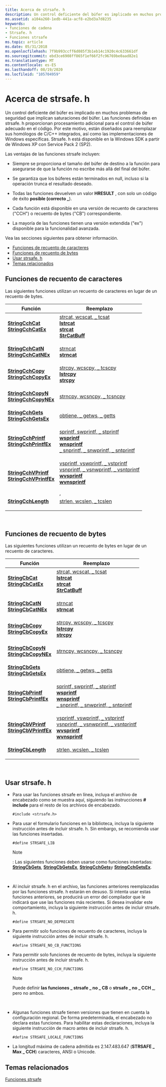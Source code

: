 ```yaml
---
title: Acerca de strsafe. h
description: Un control deficiente del búfer es implicado en muchos problemas de seguridad que implican saturaciones del búfer.
ms.assetid: a104a260-1edb-441a-acf8-e2bd3a7d8235
keywords:
- funciones de cadena
- Strsafe. h
- Funciones strsafe
ms.topic: article
ms.date: 05/31/2018
ms.openlocfilehash: 7f9b993ccff6d085f3b1eb14c1920c4c633661df
ms.sourcegitcommit: ebd3ce6908ff865f1ef66f2fc96769be0aad82e1
ms.translationtype: MT
ms.contentlocale: es-ES
ms.lasthandoff: 08/19/2020
ms.locfileid: "105704959"
---
```

# <a name="about-strsafeh"></a>Acerca de strsafe. h

Un control deficiente del búfer es implicado en muchos problemas de seguridad que implican saturaciones del búfer. Las funciones definidas en strsafe. h proporcionan procesamiento adicional para el control de búfer adecuado en el código. Por este motivo, están diseñados para reemplazar sus homólogos de C/C++ integrados, así como las implementaciones de Windows específicas. Strsafe. h está disponible en la Windows SDK a partir de Windows XP con Service Pack 2 (SP2).

Las ventajas de las funciones strsafe incluyen:

-   Siempre se proporciona el tamaño del búfer de destino a la función para asegurarse de que la función no escribe más allá del final del búfer.

-   Se garantiza que los búferes están terminados en null, incluso si la operación trunca el resultado deseado.

-   Todas las funciones devuelven un valor **HRESULT** , con solo un código de éxito **posible (correcto \_**).

-   Cada función está disponible en una versión de recuento de caracteres ("CCH") o recuento de bytes ("CB") correspondiente.

-   La mayoría de las funciones tienen una versión extendida ("ex") disponible para la funcionalidad avanzada.

Vea las secciones siguientes para obtener información.

-   [Funciones de recuento de caracteres](#character-count-functions)
-   [Funciones de recuento de bytes](#byte-count-functions)
-   [Usar strsafe. h](#using-strsafeh)
-   [Temas relacionados](#related-topics)

## <a name="character-count-functions"></a>Funciones de recuento de caracteres

Las siguientes funciones utilizan un recuento de caracteres en lugar de un recuento de bytes.



| Función                                                                                                                                                                                                                      | Reemplazo                                                                                                                                                                                                                                                                                                                                                                                                                                                                                  |
|-------------------------------------------------------------------------------------------------------------------------------------------------------------------------------------------------------------------------------|-------------------------------------------------------------------------------------------------------------------------------------------------------------------------------------------------------------------------------------------------------------------------------------------------------------------------------------------------------------------------------------------------------------------------------------------------------------------------------------------|
| <dl> <dt>[**StringCchCat**](/windows/desktop/api/Strsafe/nf-strsafe-stringcchcata)</dt> <dt> [ **StringCchCatEx**](/windows/desktop/api/Strsafe/nf-strsafe-stringcchcatexa)</dt> </dl>                 | <dl> <dt>[strcat, wcscat, \_ tcsat](/cpp/c-runtime-library/reference/strcat-wcscat-mbscat?view=vs-2019)</dt> <dt>[**lstrcat**](/windows/desktop/api/Winbase/nf-winbase-lstrcata)</dt> <dt>[**strcat**](/windows/desktop/api/shlwapi/nf-shlwapi-strcatw)</dt> <dt>[**StrCatBuff**](/windows/desktop/api/shlwapi/nf-shlwapi-strcatbuffa)</dt> </dl>                                                                             |
| <dl> <dt>[**StringCchCatN**](/windows/desktop/api/Strsafe/nf-strsafe-stringcchcatna)</dt> <dt> [ **StringCchCatNEx**](/windows/desktop/api/Strsafe/nf-strsafe-stringcchcatnexa)</dt> </dl>             | <dl> <dt>[strncat](/cpp/c-runtime-library/reference/strncat-strncat-l-wcsncat-wcsncat-l-mbsncat-mbsncat-l?view=vs-2019)</dt> <dt> [ **strncat**](/windows/desktop/api/shlwapi/nf-shlwapi-strncata)</dt> </dl>                                                                                                                                                                                                                                                                   |
| <dl> <dt>[**StringCchCopy**](/windows/desktop/api/Strsafe/nf-strsafe-stringcchcopya)</dt> <dt> [ **StringCchCopyEx**](/windows/desktop/api/Strsafe/nf-strsafe-stringcchcopyexa)</dt> </dl>             | <dl> <dt>[strcpy, wcscpy, \_ tcscpy](/cpp/c-runtime-library/reference/strcpy-wcscpy-mbscpy?view=vs-2019)</dt> <dt>[**lstrcpy**](/windows/desktop/api/Winbase/nf-winbase-lstrcpya)</dt> <dt>[**strcpy**](/windows/desktop/api/shlwapi/nf-shlwapi-strcpyw)</dt> </dl>                                                                                                                                                                    |
| <dl> <dt>[**StringCchCopyN**](/windows/desktop/api/Strsafe/nf-strsafe-stringcchcopyna)</dt> <dt> [ **StringCchCopyNEx**](/windows/desktop/api/Strsafe/nf-strsafe-stringcchcopynexa)</dt> </dl>         | <dl> <dt>[strncpy, wcsncpy, \_ tcsncpy](/cpp/c-runtime-library/reference/strncpy-strncpy-l-wcsncpy-wcsncpy-l-mbsncpy-mbsncpy-l?view=vs-2019)</dt> </dl>                                                                                                                                                                                                                                                                                                                                 |
| <dl> <dt>[**StringCchGets**](/windows/desktop/api/Strsafe/nf-strsafe-stringcchgetsa)</dt> <dt> [ **StringCchGetsEx**](/windows/desktop/api/Strsafe/nf-strsafe-stringcchgetsexa)</dt> </dl>             | <dl> <dt>[obtiene, \_ getws, \_ getts](/cpp/c-runtime-library/gets-getws?view=vs-2019)</dt> </dl>                                                                                                                                                                                                                                                                                                                                      |
| <dl> <dt>[**StringCchPrintf**](/windows/desktop/api/Strsafe/nf-strsafe-stringcchprintfa)</dt> <dt> [ **StringCchPrintfEx**](/windows/desktop/api/Strsafe/nf-strsafe-stringcchprintfexa)</dt> </dl>     | <dl> <dt>[sprintf, swprintf, \_ stprintf](/cpp/c-runtime-library/reference/sprintf-sprintf-l-swprintf-swprintf-l-swprintf-l?view=vs-2019)</dt> <dt>[**wsprintf**](/windows/desktop/api/Winuser/nf-winuser-wsprintfa)</dt> <dt>[**wnsprintf**](/windows/desktop/api/shlwapi/nf-shlwapi-wnsprintfa)</dt> <dt>[ \_ snprintf, \_ snwprintf, \_ sntprintf](/cpp/c-runtime-library/reference/snprintf-snprintf-snprintf-l-snwprintf-snwprintf-l?view=vs-2019)</dt> </dl>          |
| <dl> <dt>[**StringCchVPrintf**](/windows/desktop/api/Strsafe/nf-strsafe-stringcchvprintfa)</dt> <dt> [ **StringCchVPrintfEx**](/windows/desktop/api/Strsafe/nf-strsafe-stringcchvprintfexa)</dt> </dl> | <dl> <dt>[vsprintf, vswprintf, \_ vstprintf](/cpp/c-runtime-library/reference/vsprintf-vsprintf-l-vswprintf-vswprintf-l-vswprintf-l?view=vs-2019)</dt> <dt>[vsnprintf, \_ vsnwprintf, \_ vsntprintf](/cpp/c-runtime-library/reference/vsnprintf-vsnprintf-vsnprintf-l-vsnwprintf-vsnwprintf-l?view=vs-2019)</dt> <dt>[**wvsprintf**](/windows/desktop/api/Winuser/nf-winuser-wvsprintfa)</dt> <dt>[**wvnsprintf**](/windows/desktop/api/shlwapi/nf-shlwapi-wvnsprintfa)</dt> </dl>, |
| <dl> <dt>[**StringCchLength**](/windows/desktop/api/Strsafe/nf-strsafe-stringcchlengtha)</dt> </dl>                                                                                                         | <dl> <dt>[strlen, wcslen, \_ tcslen](/cpp/c-runtime-library/reference/strlen-wcslen-mbslen-mbslen-l-mbstrlen-mbstrlen-l?view=vs-2019)</dt> </dl>                                                                                                                                                                                                                                                                                                                                    |



 

## <a name="byte-count-functions"></a>Funciones de recuento de bytes

Las siguientes funciones utilizan un recuento de bytes en lugar de un recuento de caracteres.



| Función                                                                                                                                                                                                                  | Reemplazo                                                                                                                                                                                                                                                                                                                                                                                                                                                                                 |
|---------------------------------------------------------------------------------------------------------------------------------------------------------------------------------------------------------------------------|------------------------------------------------------------------------------------------------------------------------------------------------------------------------------------------------------------------------------------------------------------------------------------------------------------------------------------------------------------------------------------------------------------------------------------------------------------------------------------------|
| <dl> <dt>[**StringCbCat**](/windows/desktop/api/Strsafe/nf-strsafe-stringcbcata)</dt> <dt> [ **StringCbCatEx**](/windows/desktop/api/Strsafe/nf-strsafe-stringcbcatexa)</dt> </dl>                 | <dl> <dt>[strcat, wcscat, \_ tcsat](/cpp/c-runtime-library/reference/strcat-wcscat-mbscat?view=vs-2019)</dt> <dt>[**lstrcat**](/windows/desktop/api/Winbase/nf-winbase-lstrcata)</dt> <dt>[**strcat**](/windows/desktop/api/shlwapi/nf-shlwapi-strcatw)</dt> <dt>[**StrCatBuff**](/windows/desktop/api/shlwapi/nf-shlwapi-strcatbuffa)</dt> </dl>                                                                            |
| <dl> <dt>[**StringCbCatN**](/windows/desktop/api/Strsafe/nf-strsafe-stringcbcatna)</dt> <dt> [ **StringCbCatNEx**](/windows/desktop/api/Strsafe/nf-strsafe-stringcbcatnexa)</dt> </dl>             | <dl> <dt>[strncat](/cpp/c-runtime-library/reference/strncat-strncat-l-wcsncat-wcsncat-l-mbsncat-mbsncat-l?view=vs-2019)</dt> <dt> [ **strncat**](/windows/desktop/api/shlwapi/nf-shlwapi-strncata)</dt> </dl>                                                                                                                                                                                                                                                                  |
| <dl> <dt>[**StringCbCopy**](/windows/desktop/api/Strsafe/nf-strsafe-stringcbcopya)</dt> <dt> [ **StringCbCopyEx**](/windows/desktop/api/Strsafe/nf-strsafe-stringcbcopyexa)</dt> </dl>             | <dl> <dt>[strcpy, wcscpy, \_ tcscpy](/cpp/c-runtime-library/reference/strcpy-wcscpy-mbscpy?view=vs-2019)</dt> <dt>[**lstrcpy**](/windows/desktop/api/Winbase/nf-winbase-lstrcpya)</dt> <dt>[**strcpy**](/windows/desktop/api/shlwapi/nf-shlwapi-strcpyw)</dt> </dl>                                                                                                                                                                   |
| <dl> <dt>[**StringCbCopyN**](/windows/desktop/api/Strsafe/nf-strsafe-stringcbcopyna)</dt> <dt> [ **StringCbCopyNEx**](/windows/desktop/api/Strsafe/nf-strsafe-stringcbcopynexa)</dt> </dl>         | <dl> <dt>[strncpy, wcsncpy, \_ tcsncpy](/cpp/c-runtime-library/reference/strncpy-strncpy-l-wcsncpy-wcsncpy-l-mbsncpy-mbsncpy-l?view=vs-2019)</dt> </dl>                                                                                                                                                                                                                                                                                                                                |
| <dl> <dt>[**StringCbGets**](/windows/desktop/api/Strsafe/nf-strsafe-stringcbgetsa)</dt> <dt> [ **StringCbGetsEx**](/windows/desktop/api/Strsafe/nf-strsafe-stringcbgetsexa)</dt> </dl>             | <dl> <dt>[obtiene, \_ getws, \_ getts](/cpp/c-runtime-library/gets-getws?view=vs-2019)</dt> </dl>                                                                                                                                                                                                                                                                                                                                     |
| <dl> <dt>[**StringCbPrintf**](/windows/desktop/api/Strsafe/nf-strsafe-stringcbprintfa)</dt> <dt> [ **StringCbPrintfEx**](/windows/desktop/api/Strsafe/nf-strsafe-stringcbprintfexa)</dt> </dl>     | <dl> <dt>[sprintf, swprintf, \_ stprintf](/cpp/c-runtime-library/reference/sprintf-sprintf-l-swprintf-swprintf-l-swprintf-l?view=vs-2019)</dt> <dt>[**wsprintf**](/windows/desktop/api/Winuser/nf-winuser-wsprintfa)</dt> <dt>[**wnsprintf**](/windows/desktop/api/shlwapi/nf-shlwapi-wnsprintfa)</dt> <dt>[ \_ snprintf, \_ snwprintf, \_ sntprintf](/cpp/c-runtime-library/reference/snprintf-snprintf-snprintf-l-snwprintf-snwprintf-l?view=vs-2019)</dt> </dl>         |
| <dl> <dt>[**StringCbVPrintf**](/windows/desktop/api/Strsafe/nf-strsafe-stringcbvprintfa)</dt> <dt> [ **StringCbVPrintfEx**](/windows/desktop/api/Strsafe/nf-strsafe-stringcbvprintfexa)</dt> </dl> | <dl> <dt>[vsprintf, vswprintf, \_ vstprintf](/cpp/c-runtime-library/reference/vsprintf-vsprintf-l-vswprintf-vswprintf-l-vswprintf-l?view=vs-2019)</dt> <dt>[vsnprintf, \_ vsnwprintf, \_ vsntprintf](/cpp/c-runtime-library/reference/vsnprintf-vsnprintf-vsnprintf-l-vsnwprintf-vsnwprintf-l?view=vs-2019)</dt> <dt>[**wvsprintf**](/windows/desktop/api/Winuser/nf-winuser-wvsprintfa)</dt> <dt>[**wvnsprintf**](/windows/desktop/api/shlwapi/nf-shlwapi-wvnsprintfa)</dt> </dl> |
| <dl> <dt>[**StringCbLength**](/windows/desktop/api/Strsafe/nf-strsafe-stringcblengtha)</dt> </dl>                                                                                                       | <dl> <dt>[strlen, wcslen, \_ tcslen](/cpp/c-runtime-library/reference/strlen-wcslen-mbslen-mbslen-l-mbstrlen-mbstrlen-l?view=vs-2019)</dt> </dl>                                                                                                                                                                                                                                                                                                                                   |



 

## <a name="using-strsafeh"></a>Usar strsafe. h

-   Para usar las funciones strsafe en línea, incluya el archivo de encabezado como se muestra aquí, siguiendo las instrucciones **\# include** para el resto de los archivos de encabezado.

    `#include <strsafe.h>`

-   Para usar el formulario funciones en la biblioteca, incluya la siguiente instrucción antes de incluir strsafe. h. Sin embargo, se recomienda usar las funciones insertadas.

    `#define STRSAFE_LIB`

    > [!Note]  
    > : Las siguientes funciones deben usarse como funciones insertadas: [**StringCbGets**](/windows/desktop/api/Strsafe/nf-strsafe-stringcbgetsa), [**StringCbGetsEx**](/windows/desktop/api/Strsafe/nf-strsafe-stringcbgetsexa), [**StringCchGets**](/windows/desktop/api/Strsafe/nf-strsafe-stringcchgetsa)y [**StringCchGetsEx**](/windows/desktop/api/Strsafe/nf-strsafe-stringcchgetsexa).

     

-   Al incluir strsafe. h en el archivo, las funciones anteriores reemplazadas por las funciones strsafe. h estarán en desuso. Si intenta usar estas funciones anteriores, se producirá un error del compilador que le indicará que use las funciones más recientes. Si desea invalidar este comportamiento, incluya la siguiente instrucción antes de incluir strsafe. h.

    `#define STRSAFE_NO_DEPRECATE`

-   Para permitir solo funciones de recuento de caracteres, incluya la siguiente instrucción antes de incluir strsafe. h.

    `#define STRSAFE_NO_CB_FUNCTIONS`

-   Para permitir solo funciones de recuento de bytes, incluya la siguiente instrucción antes de incluir strsafe. h.

    `#define STRSAFE_NO_CCH_FUNCTIONS`

    > [!Note]  
    > Puede definir **las funciones \_ strsafe \_ no \_ CB** o **strsafe \_ no \_ CCH \_**, pero no ambos.

     

-   Algunas funciones strsafe tienen versiones que tienen en cuenta la configuración regional. De forma predeterminada, el encabezado no declara estas funciones. Para habilitar estas declaraciones, incluya la siguiente instrucción de macro antes de incluir strsafe. h.

    `#define STRSAFE_LOCALE_FUNCTIONS`

-   La longitud máxima de cadena admitida es 2.147.483.647 (**STRSAFE \_ Max \_ CCH**) caracteres, ANSI o Unicode.

## <a name="related-topics"></a>Temas relacionados

<dl> <dt>

[Funciones strsafe](string-overviews.md)
</dt> </dl>

 

 